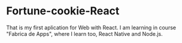 # Fortune-cookie-React
That is my first aplication for Web with React. I am learning in course "Fabrica de Apps", where I learn too, React Native and Node.js.
